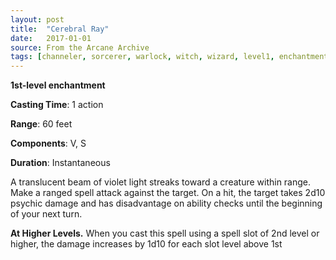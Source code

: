 ```yaml
---
layout: post
title:  "Cerebral Ray"
date:   2017-01-01
source: From the Arcane Archive
tags: [channeler, sorcerer, warlock, witch, wizard, level1, enchantment, hb, fan]
---
```


**1st-level enchantment**

**Casting Time**: 1 action

**Range**: 60 feet

**Components**: V, S

**Duration**: Instantaneous

A translucent beam of violet light streaks toward a creature within range. Make a ranged spell attack against the target. On a hit, the target takes 2d10 psychic damage and has disadvantage on ability checks until the beginning of your next turn.

**At Higher Levels.** When you cast this spell using a spell slot of 2nd level or higher, the damage increases by 1d10 for each slot level above 1st
